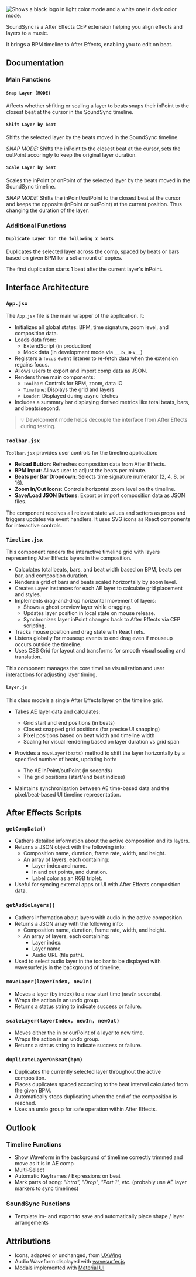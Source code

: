 <picture>
  <source media="(prefers-color-scheme: dark)" srcset="_branding/SoundSync_Logo_White.png">
  <source media="(prefers-color-scheme: light)" srcset="_branding/SoundSync_Logo_Black.png">
  <img alt="Shows a black logo in light color mode and a white one in dark color mode.">
</picture>


SoundSync is a After Effects CEP extension helping you align effects and layers to a music.

It brings a BPM timeline to After Effects, enabling you to edit on beat.

## Documentation

### Main Functions

#### `Snap Layer (MODE)`

Affects whether shfiting or scaling a layer to beats snaps their inPoint to the closest beat at the cursor in the SoundSync timeline.

#### `Shift Layer by beat`

Shifts the selected layer by the beats moved in the SoundSync timeline.

_SNAP MODE:_ Shifts the inPoint to the closest beat at the cursor, sets the outPoint accoringly to keep the original layer duration.

#### `Scale Layer by beat`

Scales the inPoint or onPoint of the selected layer by the beats moved in the SoundSync timeline.

_SNAP MODE:_ Shifts the inPoint/outPoint to the closest beat at the cursor and keeps the opposite (inPoint or outPoint) at the current position. Thus changing the duration of the layer.

### Additional Functions

#### `Duplicate Layer for the following x beats`

Duplicates the selected layer across the comp, spaced by beats or bars based on given BPM for a set amount of copies.

The first duplication starts 1 beat after the current layer's inPoint.



## Interface Architecture

### `App.jsx`

The `App.jsx` file is the main wrapper of the application. It:

- Initializes all global states: BPM, time signature, zoom level, and composition data.
- Loads data from:
  - ExtendScript (in production)
  - Mock data (in development mode via `__IS_DEV__`)
- Registers a `focus` event listener to re-fetch data when the extension regains focus.
- Allows users to export and import comp data as JSON.
- Renders three main components:
  - `Toolbar`: Controls for BPM, zoom, data IO
  - `Timeline`: Displays the grid and layers
  - `Loader`: Displayed during async fetches
- Includes a summary bar displaying derived metrics like total beats, bars, and beats/second.

> 💡 Development mode helps decouple the interface from After Effects during testing.

### `Toolbar.jsx`

`Toolbar.jsx` provides user controls for the timeline application:

- **Reload Button**: Refreshes composition data from After Effects.
- **BPM Input**: Allows user to adjust the beats per minute.
- **Beats per Bar Dropdown**: Selects time signature numerator (2, 4, 8, or 16).
- **Zoom In/Out Icons**: Controls horizontal zoom level on the timeline.
- **Save/Load JSON Buttons**: Export or import composition data as JSON files.

The component receives all relevant state values and setters as props and triggers updates via event handlers. It uses SVG icons as React components for interactive controls.

### `Timeline.jsx`

This component renders the interactive timeline grid with layers representing After Effects layers in the composition. 

- Calculates total beats, bars, and beat width based on BPM, beats per bar, and composition duration.
- Renders a grid of bars and beats scaled horizontally by zoom level.
- Creates `Layer` instances for each AE layer to calculate grid placement and styles.
- Implements drag-and-drop horizontal movement of layers:
  - Shows a ghost preview layer while dragging.
  - Updates layer position in local state on mouse release.
  - Synchronizes layer inPoint changes back to After Effects via CEP scripting.
- Tracks mouse position and drag state with React refs.
- Listens globally for mouseup events to end drag even if mouseup occurs outside the timeline.
- Uses CSS Grid for layout and transforms for smooth visual scaling and translation.

This component manages the core timeline visualization and user interactions for adjusting layer timing.

#### `Layer.js`

This class models a single After Effects layer on the timeline grid.

- Takes AE layer data and calculates:
  - Grid start and end positions (in beats)
  - Closest snapped grid positions (for precise UI snapping)
  - Pixel positions based on beat width and timeline width
  - Scaling for visual rendering based on layer duration vs grid span

- Provides a `moveLayer(beats)` method to shift the layer horizontally by a specified number of beats, updating both:
  - The AE inPoint/outPoint (in seconds)
  - The grid positions (start/end beat indices)

- Maintains synchronization between AE time-based data and the pixel/beat-based UI timeline representation.

## After Effects Scripts

### `getCompData()`

- Gathers detailed information about the active composition and its layers.
- Returns a JSON object with the following info:
  - Composition name, duration, frame rate, width, and height.
  - An array of layers, each containing:
    - Layer index and name.
    - In and out points, and duration.
    - Label color as an RGB triplet.
- Useful for syncing external apps or UI with After Effects composition data.

### `getAudioLayers()`

- Gathers information about layers with audio in the active composition.
- Returns a JSON array with the following info:
  - Composition name, duration, frame rate, width, and height.
  - An array of layers, each containing:
    - Layer index.
    - Layer name.
    - Audio URL (file path).
- Used to select audio layer in the toolbar to be displayed with wavesurfer.js in the background of timeline.

### `moveLayer(layerIndex, newIn)`

- Moves a layer (by index) to a new start time (`newIn` seconds).
- Wraps the action in an undo group.
- Returns a status string to indicate success or failure.

### `scaleLayer(layerIndex, newIn, newOut)`

- Moves either the in or ourPoint of a layer to new time.
- Wraps the action in an undo group.
- Returns a status string to indicate success or failure.

### `duplicateLayerOnBeat(bpm)`

- Duplicates the currently selected layer throughout the active composition.
- Places duplicates spaced according to the beat interval calculated from the given BPM.
- Automatically stops duplicating when the end of the composition is reached.
- Uses an undo group for safe operation within After Effects.

## Outlook

### Timeline Functions

- Show Waveform in the background of timelime correctly trimmed and move as it is in AE comp
- Multi-Select
- Automatic Keyframes / Expressions on beat
- Mark parts of song: _"Intro", "Drop", "Part 1", etc._ (probably use AE layer markers to sync timelines)

### SoundSync Functions

- Template im- and export to save and automatically place shape / layer arrangements

## Attributions

- Icons, adapted or unchanged, from [UXWing](https://uxwing.com/)
- Audio Waveform displayed with [wavesurfer.js](https://wavesurfer.xyz/)
- Modals implemented with [Material UI](https://mui.com/)